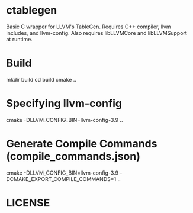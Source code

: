 # ctablegen
Basic C wrapper for LLVM's TableGen. Requires C++ compiler, llvm includes, and llvm-config. Also requires libLLVMCore and libLLVMSupport at runtime.

# Build
mkdir build
cd build
cmake ..

# Specifying llvm-config
cmake -DLLVM_CONFIG_BIN=llvm-config-3.9 ..

# Generate Compile Commands (compile_commands.json)
cmake -DLLVM_CONFIG_BIN=llvm-config-3.9 -DCMAKE_EXPORT_COMPILE_COMMANDS=1 ..

# LICENSE

